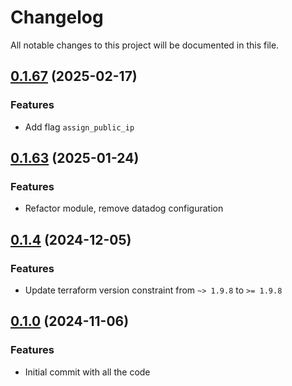 # Changelog

All notable changes to this project will be documented in this file.

## [0.1.67]() (2025-02-17)

### Features

* Add flag `assign_public_ip`

## [0.1.63]() (2025-01-24)

### Features

* Refactor module, remove datadog configuration

## [0.1.4]() (2024-12-05)

### Features

* Update terraform version constraint from `~> 1.9.8` to `>= 1.9.8`

## [0.1.0]() (2024-11-06)

### Features

* Initial commit with all the code
